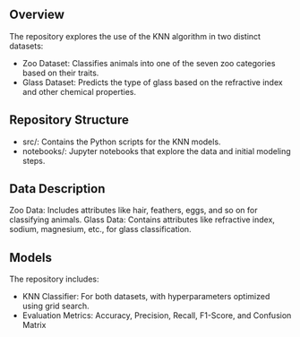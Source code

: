 ## Overview
The repository explores the use of the KNN algorithm in two distinct datasets:
- Zoo Dataset: Classifies animals into one of the seven zoo categories based on their traits.
- Glass Dataset: Predicts the type of glass based on the refractive index and other chemical properties.

## Repository Structure

- src/: Contains the Python scripts for the KNN models.
- notebooks/: Jupyter notebooks that explore the data and initial modeling steps.
 
## Data Description
Zoo Data: Includes attributes like hair, feathers, eggs, and so on for classifying animals.
Glass Data: Contains attributes like refractive index, sodium, magnesium, etc., for glass classification.

## Models
The repository includes:
- KNN Classifier: For both datasets, with hyperparameters optimized using grid search.
- Evaluation Metrics: Accuracy, Precision, Recall, F1-Score, and Confusion Matrix
